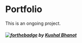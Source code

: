 # Portfolio
This is an ongoing project.

##### [![forthebadge](https://forthebadge.com/images/badges/built-with-love.svg)](https://github.com/KushalBhanot)   by <a href="https://github.com/KushalBhanot">Kushal Bhanot</a>
